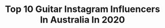 ---
title: Top 10 Guitar Instagram Influencers In Australia In 2020
description: >-
  Find top guitar Instagram influencers in Australia in 2020. Most popular hashtags: #metalhead #guitaristsofinstagram #guitar #guitarist.
platform: Instagram
profiles:
  - username: "jayden_tatasciore"
    fullname: >-
      Jayden Tatasciore 🎸🇦🇺
    location: "Australia"
    followers: 151008
    engagement: 696
    commentsToLikes: 0.019233
    avatar: "https://scontent-lhr8-1.cdninstagram.com/v/t51.2885-19/s320x320/46257760_2268602426701611_8122163506154831872_n.jpg?_nc_ht=scontent-lhr8-1.cdninstagram.com&_nc_ohc=TXnBpZ61STUAX9GoMcM&oh=ab44384d5454676c6c7b6f3dfd8490f0&oe=5EB8C948"
    verified: false
    hashtags: "#schoolofrockint, #jackblack, #music, #mikedirnt"
  - username: "pat.wilde"
    fullname: >-
      PAT
    location: "Australia"
    followers: 17573
    engagement: 1683
    commentsToLikes: 0.025009
    avatar: "https://scontent-ams4-1.cdninstagram.com/v/t51.2885-19/s320x320/29415663_122897008483306_2116092767120654336_n.jpg?_nc_ht=scontent-ams4-1.cdninstagram.com&_nc_ohc=jkyuoWcGIuMAX_HWqk-&oh=f7b464e91c01919e411f9166775cf716&oe=5EB89022"
    verified: true
    hashtags: ""
  - username: "mitchellblack78"
    fullname: >-
      Mitchell Black | SUSPYRIA
    location: "Australia"
    followers: 23152
    engagement: 341
    commentsToLikes: 0.067657
    avatar: "https://scontent-lhr8-1.cdninstagram.com/v/t51.2885-19/s320x320/69967894_909533759399034_7830966836609941504_n.jpg?_nc_ht=scontent-lhr8-1.cdninstagram.com&_nc_ohc=u26_9ZRGw_YAX9a2rxL&oh=5cec50fb9ccf9f81b76f255bffdad7c6&oe=5EBB3FB5"
    verified: false
    hashtags: "#guitarsolo, #tattooedgirls, #guitar, #metalheadsofinstagram"
  - username: "zubin_t"
    fullname: >-
      Zubin
    location: "Australia"
    followers: 142864
    engagement: 2004
    commentsToLikes: 0.011815
    avatar: "https://scontent-amt2-1.cdninstagram.com/v/t51.2885-19/s320x320/13712181_890309031102153_571520636_a.jpg?_nc_ht=scontent-amt2-1.cdninstagram.com&_nc_ohc=Dj9amwR6xH4AX-LQCK3&oh=fb0c99b97afbec746fdee4eafc377f74&oe=5EB994EF"
    verified: true
    hashtags: "#theend, #lover, #shawnmendes, #jessiesgirl"
  - username: "jacksonbenjamin"
    fullname: >-
      Jackson
    location: "Australia"
    followers: 15278
    engagement: 1136
    commentsToLikes: 0.018564
    avatar: "https://scontent-lht6-1.cdninstagram.com/v/t51.2885-19/s320x320/22802627_519894285032298_3865386741523283968_n.jpg?_nc_ht=scontent-lht6-1.cdninstagram.com&_nc_ohc=4RneJiesoxYAX-1aVXu&oh=5ec05abd5e6c7f2257da72123c9a810c&oe=5EB83D78"
    verified: false
    hashtags: ""
  - username: "trevlukather"
    fullname: >-
      Trev Lukather
    location: "Australia"
    followers: 12592
    engagement: 646
    commentsToLikes: 0.067794
    avatar: "https://scontent-lhr8-1.cdninstagram.com/v/t51.2885-19/s320x320/79699544_747727355715338_6090102199382179840_n.jpg?_nc_ht=scontent-lhr8-1.cdninstagram.com&_nc_ohc=I9j5uEIQmaUAX_x0chc&oh=d78892fec3659c7b67f8ffd87ba46e10&oe=5EBB515A"
    verified: false
    hashtags: "#session, #epic, #holidayseason, #follow"
  - username: "rickschhh"
    fullname: >-
      Rick Schneider
    location: "Australia"
    followers: 7728
    engagement: 1197
    commentsToLikes: 0.019391
    avatar: "https://scontent-ams4-1.cdninstagram.com/v/t51.2885-19/s320x320/53611099_663301407421925_863493902026407936_n.jpg?_nc_ht=scontent-ams4-1.cdninstagram.com&_nc_ohc=oH6eMzDBOl4AX88wxu-&oh=3b312eae8f7fdfefdd3d829ab9ed4df9&oe=5EB9FC0C"
    verified: false
    hashtags: ""
  - username: "daveleslie64"
    fullname: >-
      Dave Leslie
    location: "Australia"
    followers: 2351
    engagement: 1082
    commentsToLikes: 0.088813
    avatar: "https://scontent-ams4-1.cdninstagram.com/v/t51.2885-19/s320x320/20838509_1917036558563653_7144387662617509888_a.jpg?_nc_ht=scontent-ams4-1.cdninstagram.com&_nc_ohc=yDrtMW4Kzz8AX9hwZ89&oh=c79ea8a35cf5a0b59c9c32ebbf7f4a60&oe=5EBB290A"
    verified: false
    hashtags: "#dollypartonchallenge, #squeezingoneout, #brierleypickups, #betterthannothing"
  - username: "chrisbrooksguitarist"
    fullname: >-
      Chris Brooks
    location: "Australia"
    followers: 43348
    engagement: 207
    commentsToLikes: 0.054912
    avatar: "https://scontent-lhr8-1.cdninstagram.com/v/t51.2885-19/s320x320/69951466_388417455407908_1290345696276250624_n.jpg?_nc_ht=scontent-lhr8-1.cdninstagram.com&_nc_ohc=0IOi955QcX4AX8lH8Ne&oh=ce89b6e5bd198927333e66bb4cfe98f3&oe=5EBA72DA"
    verified: true
    hashtags: "#legato, #guitarshredding, #geartalk, #floydrose"
  - username: "philsgrosso"
    fullname: >-
      Phil Sgrosso
    location: "Australia"
    followers: 18690
    engagement: 684
    commentsToLikes: 0.023843
    avatar: "https://scontent-lhr8-1.cdninstagram.com/v/t51.2885-19/s320x320/44738831_917388121804850_8461512342545367040_n.jpg?_nc_ht=scontent-lhr8-1.cdninstagram.com&_nc_ohc=ut3oStbF2hUAX88utfr&oh=319033a71bec984ecb8bf31897626d27&oe=5EBA0D74"
    verified: true
    hashtags: "#tbt"
---